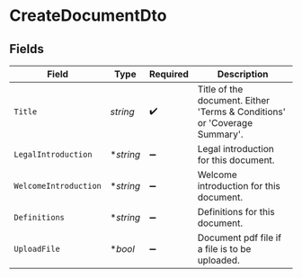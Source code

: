 # CreateDocumentDto


## Fields

| Field                                                                     | Type                                                                      | Required                                                                  | Description                                                               |
| ------------------------------------------------------------------------- | ------------------------------------------------------------------------- | ------------------------------------------------------------------------- | ------------------------------------------------------------------------- |
| `Title`                                                                   | *string*                                                                  | :heavy_check_mark:                                                        | Title of the document. Either 'Terms & Conditions' or 'Coverage Summary'. |
| `LegalIntroduction`                                                       | **string*                                                                 | :heavy_minus_sign:                                                        | Legal introduction for this document.                                     |
| `WelcomeIntroduction`                                                     | **string*                                                                 | :heavy_minus_sign:                                                        | Welcome introduction for this document.                                   |
| `Definitions`                                                             | **string*                                                                 | :heavy_minus_sign:                                                        | Definitions for this document.                                            |
| `UploadFile`                                                              | **bool*                                                                   | :heavy_minus_sign:                                                        | Document pdf file if a file is to be uploaded.                            |